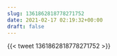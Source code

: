 ```yaml
---
slug: 1361862818778271752
date: 2021-02-17 02:19:32+00:00
draft: false
---
```


{{< tweet 1361862818778271752 >}}
